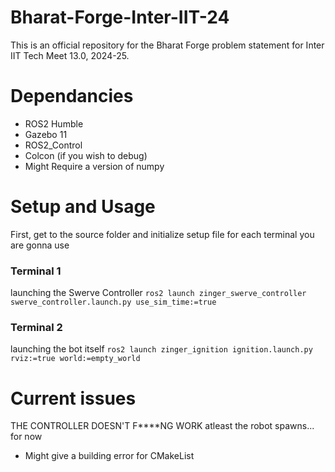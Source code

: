 # Bharat-Forge-Inter-IIT-24
This is an official repository for the Bharat Forge problem statement for Inter IIT Tech Meet 13.0, 2024-25.


# Dependancies
- ROS2 Humble
- Gazebo 11
- ROS2_Control
- Colcon (if you wish to debug)
- Might Require a version of numpy

# Setup and Usage
First, get to the source folder and initialize setup file for each terminal you are gonna use

### Terminal 1
launching the Swerve Controller
```ros2 launch zinger_swerve_controller swerve_controller.launch.py use_sim_time:=true```

### Terminal 2
launching the bot itself
```ros2 launch zinger_ignition ignition.launch.py rviz:=true world:=empty_world```

# Current issues
THE CONTROLLER DOESN'T F****NG WORK
  atleast the robot spawns... for now

- Might give a building error for CMakeList
